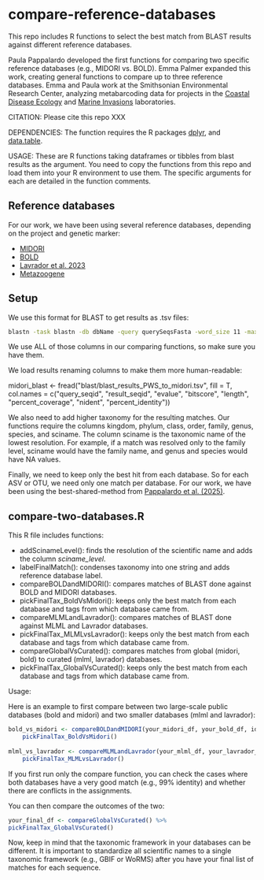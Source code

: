 # compare-reference-databases

This repo includes R functions to select the best match from BLAST results against different reference databases.

Paula Pappalardo developed the first functions for comparing two specific reference databases (e.g., MIDORI vs. BOLD). Emma Palmer expanded this work, creating general functions to compare up to three reference databases. Emma and Paula work at the Smithsonian Environmental Research Center, analyzing metabarcoding data for projects in the [Coastal Disease Ecology](https://serc.si.edu/labs/coastal-disease-ecology) and [Marine Invasions](https://serc.si.edu/labs/marine-invasions-research) laboratories.

CITATION: Please cite this repo XXX

DEPENDENCIES: The function requires the R packages [dplyr](https://dplyr.tidyverse.org/), and [data.table](https://cran.r-project.org/web/packages/data.table/vignettes/datatable-intro.html).

USAGE: These are R functions taking dataframes or tibbles from blast results as the argument. You need to copy the functions from this repo and load them into your R environment to use them. The specific arguments for each are detailed in the function comments.

## Reference databases

For our work, we have been using several reference databases, depending on the project and genetic marker:
* [MIDORI](https://www.reference-midori.info/)
* [BOLD](https://boldsystems.org/data/data-packages/)
* [Lavrador et al. 2023](https://www.mdpi.com/1424-2818/15/2/174)
* [Metazoogene](https://metazoogene.org/mzgdb/)

## Setup

We use this format for BLAST to get results as .tsv files:

``` bash
blastn -task blastn -db dbName -query querySeqsFasta -word_size 11 -max_target_seqs 200 -evalue 0.01 -outfmt "6 qseqid sseqid staxids evalue bitscore length qcovs nident pident" -out blastResults.tsv
```
We use ALL of those columns in our comparing functions, so make sure you have them.

We load results renaming columns to make them more human-readable: 

midori_blast <- fread("blast/blast_results_PWS_to_midori.tsv", fill = T,
                         col.names = c("query_seqid", "result_seqid", "evalue", "bitscore",
                         "length", "percent_coverage", "nident", "percent_identity")) 

We also need to add higher taxonomy for the resulting matches. Our functions require the columns kingdom, phylum, class, order, family, genus, species, and sciname. The column sciname is the taxonomic name of the lowest resolution. For example, if a match was resolved only to the family level, sciname would have the family name, and genus and species would have NA values. 

Finally, we need to keep only the best hit from each database. So for each ASV or OTU, we need only one match per database. For our work, we have been using the best-shared-method from [Pappalardo et al. (2025)](https://besjournals.onlinelibrary.wiley.com/doi/full/10.1111/2041-210X.70147).

## compare-two-databases.R

This R file includes functions:

* addScinameLevel(): finds the resolution of the scientific name and adds the column _sciname_level_.
* labelFinalMatch(): condenses taxonomy into one string and adds reference database label.
* compareBOLDandMIDORI(): compares matches of BLAST done against BOLD and MIDORI databases.
* pickFinalTax_BoldVsMidori(): keeps only the best match from each database and tags from which database came from.
* compareMLMLandLavrador(): compares matches of BLAST done against MLML and Lavrador databases.
* pickFinalTax_MLMLvsLavrador(): keeps only the best match from each database and tags from which database came from.
* compareGlobalVsCurated(): compares matches from global (midori, bold) to curated (mlml, lavrador) databases.
* pickFinalTax_GlobalVsCurated(): keeps only the best match from each database and tags from which database came from.

Usage:

Here is an example to first compare between two large-scale public databases (bold and midori) and two smaller databases (mlml and lavrador):

```R
bold_vs_midori <- compareBOLDandMIDORI(your_midori_df, your_bold_df, identiy_th) %>%
    pickFinalTax_BoldVsMidori()
    
mlml_vs_lavrador <- compareMLMLandLavrador(your_mlml_df, your_lavrador_df, identiy_th) %>%
    pickFinalTax_MLMLvsLavrador()
```
If you first run only the compare function, you can check the cases where both databases have a very good match (e.g., 99% identity) and whether there are conflicts in the assignments.

You can then compare the outcomes of the two:

```R
your_final_df <- compareGlobalVsCurated() %>%
pickFinalTax_GlobalVsCurated()
```
Now, keep in mind that the taxonomic framework in your databases can be different. It is important to standardize all scientific names to a single taxonomic framework (e.g., GBIF or WoRMS) after you have your final list of matches for each sequence.
